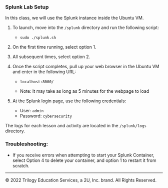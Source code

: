 ### Splunk Lab Setup

In this class, we will use the Splunk instance inside the Ubuntu VM.

1. To launch, move into the `/splunk` directory and run the following script:

     - `sudo ./splunk.sh`

2. On the first time running, select option 1.

3. All subsequent times, select option 2.

4. Once the script completes, pull up your web browser in the Ubuntu VM and enter in the following URL:

    - `localhost:8000/`

    - Note: It may take as long as 5 minutes for the webpage to load



5. At the Splunk login page, use the following credentials:

     - User: `admin`
     - Password: `cybersecurity`

The logs for each lesson and activity are located in the `/splunk/logs` directory.

### Troubleshooting:

- If you receive errors when attempting to start your Splunk Container, select Option 4 to delete your container, and option 1 to restart it from scratch.

---

© 2022 Trilogy Education Services, a 2U, Inc. brand. All Rights Reserved.  
